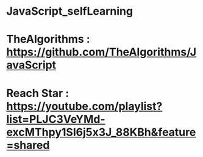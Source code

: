 
# JavaScript_selfLearning
# TheAlgorithms : https://github.com/TheAlgorithms/JavaScript
# Reach Star : https://youtube.com/playlist?list=PLJC3VeYMd-excMThpy1Sl6j5x3J_88KBh&feature=shared 
